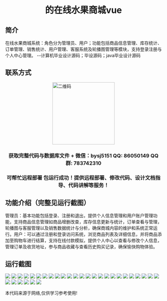 <p><h1 align="center">的在线水果商城vue</h1></p>

## 简介
在线水果商城系统：角色分为管理员、用户；功能包括商品信息管理、库存统计、订单管理、销售统计、用户管理、客服系统及轮播图管理等模块，支持登录注册与个人中心管理。    --计算机毕业设计源码；毕设源码；java毕业设计源码


## 联系方式
<img src="https://bs-1329754181.cos.ap-shanghai.myqcloud.com/wx.jpg" alt="二维码" style="display: block; margin: 0 auto;" width="200px">
<p><h3 align="center">获取完整代码与数据库文件 + 微信：bysj5151 QQ: 86050149 QQ群: 783742310</h3></p>
<p><h3 align="center">可帮忙远程部署 包运行成功！提供远程部署、修改代码、设计文档指导、代码讲解等服务！</h3></p>

## 功能介绍（完整见运行截图）
管理员：基本功能包括登录、注册和退出，提供个人信息管理和用户账户管理功能，支持商品信息管理如商品增删改查，库存信息更新与统计，订单查看与管理，轮播图与客服管理以及销售数据统计与分析，确保商城内容的维护和系统正常运行。用户：可以通过注册和登录访问系统，浏览商品列表及详细信息，并将商品添加至购物车进行结算，支持在线付款模拟，提供个人中心以查看与修改个人信息，管理订单及收货地址，参与商品收藏与查看历史购买记录，确保愉快购物体验。


## 运行截图
![](https://bs-1329754181.cos.ap-shanghai.myqcloud.com/ssm/OnlineFruitMall/img/001.jpg)
![](https://bs-1329754181.cos.ap-shanghai.myqcloud.com/ssm/OnlineFruitMall/img/002.jpg)
![](https://bs-1329754181.cos.ap-shanghai.myqcloud.com/ssm/OnlineFruitMall/img/003.jpg)
![](https://bs-1329754181.cos.ap-shanghai.myqcloud.com/ssm/OnlineFruitMall/img/004.jpg)
![](https://bs-1329754181.cos.ap-shanghai.myqcloud.com/ssm/OnlineFruitMall/img/005.jpg)
![](https://bs-1329754181.cos.ap-shanghai.myqcloud.com/ssm/OnlineFruitMall/img/006.jpg)
![](https://bs-1329754181.cos.ap-shanghai.myqcloud.com/ssm/OnlineFruitMall/img/007.jpg)
![](https://bs-1329754181.cos.ap-shanghai.myqcloud.com/ssm/OnlineFruitMall/img/008.jpg)
![](https://bs-1329754181.cos.ap-shanghai.myqcloud.com/ssm/OnlineFruitMall/img/009.jpg)
![](https://bs-1329754181.cos.ap-shanghai.myqcloud.com/ssm/OnlineFruitMall/img/010.jpg)
![](https://bs-1329754181.cos.ap-shanghai.myqcloud.com/ssm/OnlineFruitMall/img/011.jpg)
![](https://bs-1329754181.cos.ap-shanghai.myqcloud.com/ssm/OnlineFruitMall/img/012.jpg)
![](https://bs-1329754181.cos.ap-shanghai.myqcloud.com/ssm/OnlineFruitMall/img/013.jpg)
![](https://bs-1329754181.cos.ap-shanghai.myqcloud.com/ssm/OnlineFruitMall/img/014.jpg)
![](https://bs-1329754181.cos.ap-shanghai.myqcloud.com/ssm/OnlineFruitMall/img/015.jpg)
![](https://bs-1329754181.cos.ap-shanghai.myqcloud.com/ssm/OnlineFruitMall/img/016.jpg)
![](https://bs-1329754181.cos.ap-shanghai.myqcloud.com/ssm/OnlineFruitMall/img/017.jpg)
![](https://bs-1329754181.cos.ap-shanghai.myqcloud.com/ssm/OnlineFruitMall/img/018.jpg)
![](https://bs-1329754181.cos.ap-shanghai.myqcloud.com/ssm/OnlineFruitMall/img/019.jpg)
![](https://bs-1329754181.cos.ap-shanghai.myqcloud.com/ssm/OnlineFruitMall/img/020.jpg)
![](https://bs-1329754181.cos.ap-shanghai.myqcloud.com/ssm/OnlineFruitMall/img/021.jpg)
![](https://bs-1329754181.cos.ap-shanghai.myqcloud.com/ssm/OnlineFruitMall/img/022.jpg)
![](https://bs-1329754181.cos.ap-shanghai.myqcloud.com/ssm/OnlineFruitMall/img/023.jpg)
![](https://bs-1329754181.cos.ap-shanghai.myqcloud.com/ssm/OnlineFruitMall/img/024.jpg)
![](https://bs-1329754181.cos.ap-shanghai.myqcloud.com/ssm/OnlineFruitMall/img/025.jpg)
![](https://bs-1329754181.cos.ap-shanghai.myqcloud.com/ssm/OnlineFruitMall/img/026.jpg)
![](https://bs-1329754181.cos.ap-shanghai.myqcloud.com/ssm/OnlineFruitMall/img/027.jpg)
![](https://bs-1329754181.cos.ap-shanghai.myqcloud.com/ssm/OnlineFruitMall/img/028.jpg)
![](https://bs-1329754181.cos.ap-shanghai.myqcloud.com/ssm/OnlineFruitMall/img/029.jpg)
![](https://bs-1329754181.cos.ap-shanghai.myqcloud.com/ssm/OnlineFruitMall/img/030.jpg)
![](https://bs-1329754181.cos.ap-shanghai.myqcloud.com/ssm/OnlineFruitMall/img/031.jpg)

<p>本代码来源于网络,仅供学习参考使用!</p>
